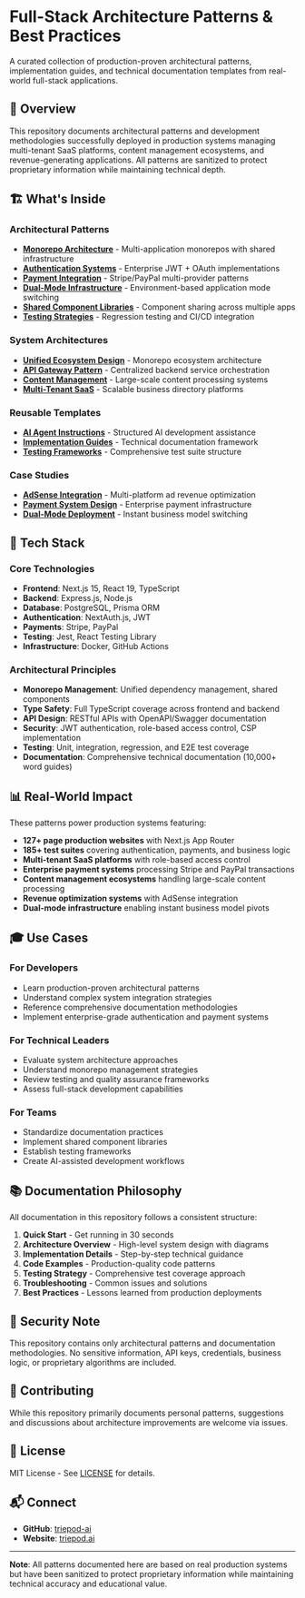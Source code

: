 # Full-Stack Architecture Patterns & Best Practices

A curated collection of production-proven architectural patterns, implementation guides, and technical documentation templates from real-world full-stack applications.

## 🎯 Overview

This repository documents architectural patterns and development methodologies successfully deployed in production systems managing multi-tenant SaaS platforms, content management ecosystems, and revenue-generating applications. All patterns are sanitized to protect proprietary information while maintaining technical depth.

## 🏗️ What's Inside

### Architectural Patterns
- **[Monorepo Architecture](patterns/monorepo-architecture.md)** - Multi-application monorepos with shared infrastructure
- **[Authentication Systems](patterns/authentication-systems.md)** - Enterprise JWT + OAuth implementations
- **[Payment Integration](patterns/payment-integration.md)** - Stripe/PayPal multi-provider patterns
- **[Dual-Mode Infrastructure](patterns/dual-mode-infrastructure.md)** - Environment-based application mode switching
- **[Shared Component Libraries](patterns/shared-component-library.md)** - Component sharing across multiple apps
- **[Testing Strategies](patterns/testing-strategies.md)** - Regression testing and CI/CD integration

### System Architectures
- **[Unified Ecosystem Design](architectures/unified-ecosystem.md)** - Monorepo ecosystem architecture
- **[API Gateway Pattern](architectures/api-gateway-pattern.md)** - Centralized backend service orchestration
- **[Content Management](architectures/content-management.md)** - Large-scale content processing systems
- **[Multi-Tenant SaaS](architectures/multi-tenant-saas.md)** - Scalable business directory platforms

### Reusable Templates
- **[AI Agent Instructions](templates/claude-md-template.md)** - Structured AI development assistance
- **[Implementation Guides](templates/implementation-guide.md)** - Technical documentation framework
- **[Testing Frameworks](templates/testing-framework.md)** - Comprehensive test suite structure

### Case Studies
- **[AdSense Integration](case-studies/adsense-integration.md)** - Multi-platform ad revenue optimization
- **[Payment System Design](case-studies/payment-system-design.md)** - Enterprise payment infrastructure
- **[Dual-Mode Deployment](case-studies/dual-mode-deployment.md)** - Instant business model switching

## 🚀 Tech Stack

### Core Technologies
- **Frontend**: Next.js 15, React 19, TypeScript
- **Backend**: Express.js, Node.js
- **Database**: PostgreSQL, Prisma ORM
- **Authentication**: NextAuth.js, JWT
- **Payments**: Stripe, PayPal
- **Testing**: Jest, React Testing Library
- **Infrastructure**: Docker, GitHub Actions

### Architectural Principles
- **Monorepo Management**: Unified dependency management, shared components
- **Type Safety**: Full TypeScript coverage across frontend and backend
- **API Design**: RESTful APIs with OpenAPI/Swagger documentation
- **Security**: JWT authentication, role-based access control, CSP implementation
- **Testing**: Unit, integration, regression, and E2E test coverage
- **Documentation**: Comprehensive technical documentation (10,000+ word guides)

## 📊 Real-World Impact

These patterns power production systems featuring:

- **127+ page production websites** with Next.js App Router
- **185+ test suites** covering authentication, payments, and business logic
- **Multi-tenant SaaS platforms** with role-based access control
- **Enterprise payment systems** processing Stripe and PayPal transactions
- **Content management ecosystems** handling large-scale content processing
- **Revenue optimization systems** with AdSense integration
- **Dual-mode infrastructure** enabling instant business model pivots

## 🎓 Use Cases

### For Developers
- Learn production-proven architectural patterns
- Understand complex system integration strategies
- Reference comprehensive documentation methodologies
- Implement enterprise-grade authentication and payment systems

### For Technical Leaders
- Evaluate system architecture approaches
- Understand monorepo management strategies
- Review testing and quality assurance frameworks
- Assess full-stack development capabilities

### For Teams
- Standardize documentation practices
- Implement shared component libraries
- Establish testing frameworks
- Create AI-assisted development workflows

## 📚 Documentation Philosophy

All documentation in this repository follows a consistent structure:

1. **Quick Start** - Get running in 30 seconds
2. **Architecture Overview** - High-level system design with diagrams
3. **Implementation Details** - Step-by-step technical guidance
4. **Code Examples** - Production-quality code patterns
5. **Testing Strategy** - Comprehensive test coverage approach
6. **Troubleshooting** - Common issues and solutions
7. **Best Practices** - Lessons learned from production deployments

## 🔐 Security Note

This repository contains only architectural patterns and documentation methodologies. No sensitive information, API keys, credentials, business logic, or proprietary algorithms are included.

## 🤝 Contributing

While this repository primarily documents personal patterns, suggestions and discussions about architecture improvements are welcome via issues.

## 📄 License

MIT License - See [LICENSE](LICENSE) for details.

## 📬 Connect

- **GitHub**: [triepod-ai](https://github.com/triepod-ai)
- **Website**: [triepod.ai](https://triepod.ai)

---

**Note**: All patterns documented here are based on real production systems but have been sanitized to protect proprietary information while maintaining technical accuracy and educational value.
